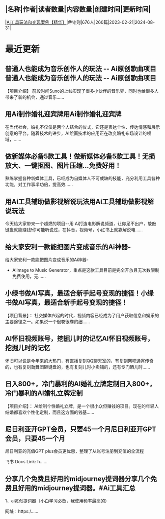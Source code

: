 |名称|作者|读者数量|内容数量|创建时间|更新时间|
---
|[Ai工具玩法和变现案例【精华】](https://xiaobot.net/p/gpt88?refer=0b133df9-27dc-423b-8101-639049001c13)|@铭则|676人|260篇|2023-02-21|2024-08-31|

# 最近更新
## 普通人也能成为音乐创作人的玩法 -- Ai原创歌曲项目普通人也能成为音乐创作人的玩法 -- Ai原创歌曲项目

【项目介绍】
前段时间Suno的上线实现了很多小伙伴的音乐梦，同时也给很多人带来了新的机会，通过音乐......
## 用Ai制作婚礼迎宾牌用Ai制作婚礼迎宾牌

在当代社会，婚礼不仅仅是两个人结合的仪式，它还是表达个性、传达情感和展示创意的平台。随着技术的进步，AI绘画技术的应用正在改变婚礼布场设计的领域，......
## 做新媒体必备5款工具！做新媒体必备5款工具！无损放大、一键抠图、图片压缩...免费好用！

熟练掌握各种新媒体工具，已经成为自媒体人不可或缺的技能，充分利用工具各种功能，对工作事半功倍，提高效......
## 用Ai工具辅助做影视解说玩法用Ai工具辅助做影视解说玩法

今天给大家带来一个超燃的项目--用 Ai打造电影解说频道，让你足不出户，敲敲键盘就能赚钱!你可能听说过，在抖音，视频号，小红书上就靠解说电......
## 给大家安利一款能把图片变成音乐的Ai神器-
给大家安利一款能把图片变成音乐的Ai神器-

- AlImage to Music Generator，重点是这款工具目前是完全开放且无次数限制免费使用，无......
## 小绿书做AI写真，最适合新手起号变现的捷径！小绿书做AI写真，最适合新手起号变现的捷径！

【项目背景】：
社交媒体兴起的时代，视频内容已经成为了用户获取信息和娱乐的主要途径之一。如果说一个很卷很卷的细......
## AI怀旧视频账号，挖掘儿时的记忆AI怀旧视频账号，挖掘儿时的记忆

怀旧可以说是今年来的大热门，有直播复刻QQ聊天室的，有复刻网吧通宵传奇的，也有复刻劲舞团砸键盘的，也有复刻儿时小卖铺的，还有专门晒儿时......
## 日入800+，冷门暴利的AI婚礼立牌定制日入800+，冷门暴利的AI婚礼立牌定制

【项目介绍】：
AI绘制个性婚礼立牌，是一个很小众但赚钱的项目。现在的年轻人结婚都喜欢个性化定制，而且这方面的钱基......
## 尼日利亚开GPT会员，只要45一个月尼日利亚开GPT会员，只要45一个月

尼日利亚的充值GPT plus会员更优惠，整理了从账号注册到充值的全流程

飞书 Docs Link: h......
## 分享几个免费且好用的midjourney提词器分享几个免费且好用的midjourney提词器。﻿#Ai工具汇总﻿

1、ai灵创提词器（小白学习必备，我使用频率最高的）

网址：https:/......

